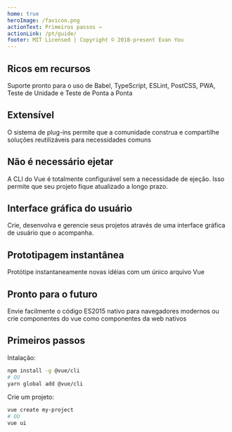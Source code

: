 ```yaml
---
home: true
heroImage: /favicon.png
actionText: Primeiros passos →
actionLink: /pt/guide/
footer: MIT Licensed | Copyright © 2018-present Evan You
---
```


<div style="text-align: center">
  <Bit/>
</div>

<div class="features">
  <div class="feature">
    <h2>Ricos em recursos</h2>
    <p>Suporte pronto para o uso de Babel, TypeScript, ESLint, PostCSS, PWA, Teste de Unidade e Teste de Ponta a Ponta</p>
  </div>
  <div class="feature">
    <h2>Extensível</h2>
    <p>O sistema de plug-ins permite que a comunidade construa e compartilhe soluções reutilizáveis para necessidades comuns</p>
  </div>
  <div class="feature">
    <h2>Não é necessário ejetar</h2>
    <p>A CLI do Vue é totalmente configurável sem a necessidade de ejeção. Isso permite que seu projeto fique atualizado a longo prazo.</p>
  </div>
  <div class="feature">
    <h2>Interface gráfica do usuário</h2>
    <p>Crie, desenvolva e gerencie seus projetos através de uma interface gráfica de usuário que o acompanha.</p>
  </div>
  <div class="feature">
    <h2>Prototipagem instantânea</h2>
    <p>Protótipe instantaneamente novas idéias com um único arquivo Vue</p>
  </div>
  <div class="feature">
    <h2>Pronto para o futuro</h2>
    <p>Envie facilmente o código ES2015 nativo para navegadores modernos ou crie componentes do vue como componentes da web nativos</p>
  </div>
</div>

## Primeiros passos

Intalação:

``` bash
npm install -g @vue/cli
# OU
yarn global add @vue/cli
```

Crie um projeto:

``` bash
vue create my-project
# OU
vue ui
```
